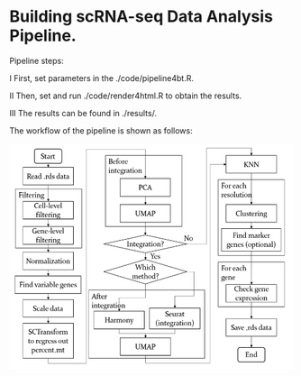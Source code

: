 # Building scRNA-seq Data Analysis Pipeline.

Pipeline steps:

I   First, set parameters in the ./code/pipeline4bt.R.

II  Then, set and run ./code/render4html.R to obtain the results.

III The results can be found in ./results/.

The workflow of the pipeline is shown as follows:

<p float="left">
  <img src="figures/Workflow.png" width="600" height="400"/>
</p>
